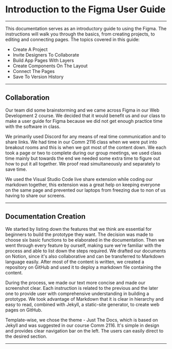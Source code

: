 # Introduction to the Figma User Guide

---

This documentation serves as an introductory guide to using the Figma. The instructions will walk you through the basics, from creating projects, to editing and connecting pages.
The topics covered in this guide:
* Create A Project
* Invite Designers To Collaborate
* Build App Pages With Layers
* Create Components On The Layout
* Connect The Pages
* Save To Version History

---

## Collaboration

Our team did some brainstorming and we came across Figma in our Web Development 2 course. We decided that it would benefit us and our class to make a user guide for Figma because we did not get enough practice time with the software in class.

We primarily used Discord for any means of real time communication and to share links. We had time in our Comm 2116 class when we were put into breakout rooms and this is when we got most of the content down. We each took a page or two to complete during our group meetings, we used class time mainly but towards the end we needed some extra time to figure out how to put it all together. We proof read simultaneously and separately to save time. 

We used the Visual Studio Code live share extension while coding our markdown together, this extension was a great help on keeping everyone on the same page and prevented our laptops from freezing due to non of us having to share our screens.

---

## Documentation Creation

We started by listing down the features that we think are essential for beginners to build the prototype they want. The decision was made to choose six basic functions to be elaborated in the documentation. Then we went through every feature by ourself, making sure we're familiar with the process and able to list down the steps required. We drafted our documents on Notion, since it's also collaborative and can be transferred to Markdown language easily. After most of the content is written, we created a repository on GitHub and used it to deploy a markdown file containing the content.

During the process, we made our text more concise and made our screenshot clear. Each instruction is related to the previous and the later one to provide user with comprehensive understanding in building a prototype. We took advantage of Markdown that it is clear in hierarchy and easy to read, combined with Jekyll, a static-site generator, to create web pages on GitHub.

Template-wise, we chose the theme - Just The Docs, which is based on Jekyll and was suggested in our course Comm 2116. It's simple in design and provides clear navigation bar on the left. The users can easily direct to the desired section. 

--- 

